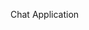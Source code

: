 Chat Application

<!-- git init
git add README.md
git commit -m "first commit"
git branch -M main
git remote add origin https://github.com/Ankush2107/Chat_Application.git
git push -u origin main -->